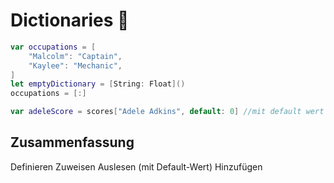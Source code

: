 # Dictionaries 📕

```swift
var occupations = [
    "Malcolm": "Captain",
    "Kaylee": "Mechanic",
]
let emptyDictionary = [String: Float]()
occupations = [:]

var adeleScore = scores["Adele Adkins", default: 0] //mit default wert
```

## Zusammenfassung
Definieren
Zuweisen
Auslesen (mit Default-Wert)
Hinzufügen